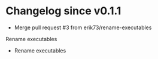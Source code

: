 # Changelog since v0.1.1
- Merge pull request #3 from erik73/rename-executables

Rename executables 
- Rename executables 
